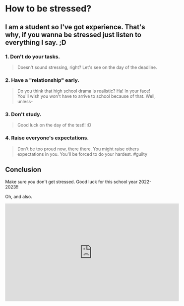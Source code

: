 # **How to be stressed?**

## I am a student so I've got experience. That's why, if you wanna be stressed just listen to everything I say. ;D

### 1. Don't do your tasks.
> Doesn't sound stressing, right? Let's see on the day of the deadline.

### 2. Have a "relationship" early.
> Do you think that high school drama is realistic? Ha! In your face! You'll wish you won't have to arrive to school because of that. Well, unless-

### 3. Don't study.
> Good luck on the day of the test!! :D

### 4. Raise everyone's expectations.
> Don't be too proud now, there there. You might raise others expectations in you. You'll be forced to do your hardest. #guilty

## Conclusion
Make sure you don't get stressed. Good luck for this school year 2022-2023!!

Oh, and also.
<iframe width="560" height="315" src="https://www.youtube.com/embed/XLw9WJrMBuk" title="YouTube video player" frameborder="0" allow="accelerometer; autoplay; clipboard-write; encrypted-media; gyroscope; picture-in-picture" allowfullscreen></iframe>
